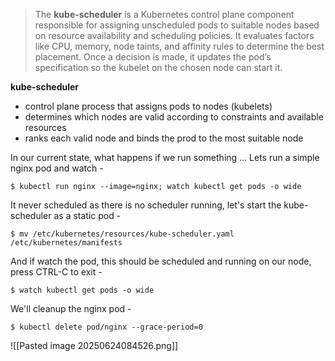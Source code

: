 >The **kube-scheduler** is a Kubernetes control plane component responsible for assigning unscheduled pods to suitable nodes based on resource availability and scheduling policies. It evaluates factors like CPU, memory, node taints, and affinity rules to determine the best placement. Once a decision is made, it updates the pod’s specification so the kubelet on the chosen node can start it.

**kube-scheduler**
- control plane process that assigns pods to nodes (kubelets)
- determines which nodes are valid according to constraints and available resources
- ranks each valid node and binds the prod to the most suitable node

In our current state, what happens if we run something ... Lets run a simple nginx pod and watch -

`$ kubectl run nginx --image=nginx; watch kubectl get pods -o wide`

It never scheduled as there is no scheduler running, let's start the kube-scheduler as a static pod -

`$ mv /etc/kubernetes/resources/kube-scheduler.yaml /etc/kubernetes/manifests`

And if watch the pod, this should be scheduled and running on our node, press CTRL-C to exit -

`$ watch kubectl get pods -o wide`

We'll cleanup the nginx pod -

`$ kubectl delete pod/nginx --grace-period=0`

![[Pasted image 20250624084526.png]]